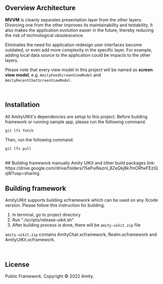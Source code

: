 
## Overview Architecture
**MVVM** is cleanly separates presentation layer from the other layers. Divorcing one from the other improves its maintainability and testability. It also makes the application evolution easier in the future, thereby reducing the risk of technological obsolescence. 

Eliminates the need for application redesign user interfaces become outdated, or even add more complexity in the specific layer.
For example, adding local data source to the application could be impacts to the other layers.

Please note that every view model in this project will be named as **screen view model**, e.g. `AmityFeedScreenViewModel` and `AmityRecentChatScreenViewModel`.

<br />

## Installation
All AmityUIKit's dependencies are setup to this project. Before building framework or running sample app, please run the following command.
```
git lfs fetch
```
Then, run the following command.
```
git lfs pull
```

<br />
## Building framework manually
Amity UIKit and other build packages link:
https://drive.google.com/drive/folders/15ePuiNaznI_8ZeQkj8k7mORfwFEzIQqW?usp=sharing

## Building framework
AmityUIKit supports building xcframework which can be used on any Xcode version. Please follow this instruction for building.
1. In terminal, go to project directory
2. Run "./scripts/release-uikit.sh"
3. After building process is done, there will be `amity-uikit.zip` file

`amity-uikit.zip` contains AmityChat.xcframework, Realm.xcframework and AmityUIKit.xcframework.

<br />

## License
Public Framework. Copyright © 2022 Amity.
